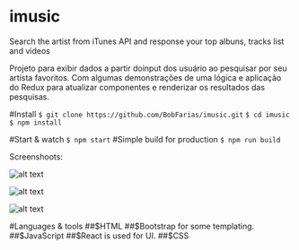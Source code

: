 # imusic
Search the artist from iTunes API and response your top albuns, tracks list and videos

Projeto para exibir dados a partir doinput dos usuário ao pesquisar por seu artista favoritos. Com algumas demonstrações
de uma lógica e aplicação do Redux para atualizar componentes e renderizar os resultados das pesquisas.

#Install
```$ git clone https://github.com/BobFarias/imusic.git```
```$ cd imusic```
```$ npm install```

#Start & watch
```$ npm start```
#Simple build for production
```$ npm run build```

Screenshoots:

![alt text](https://github.com/BobFarias/imusic/blob/master/screenshot.png)


![alt text](https://github.com/BobFarias/imusic/blob/master/screenshot1.png)


![alt text](https://github.com/BobFarias/imusic/blob/master/screenshot2.png)


#Languages & tools
##$HTML
##$Bootstrap for some templating.
##$JavaScript
##$React is used for UI.
##$CSS



